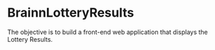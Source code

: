# BrainnLotteryResults
The objective is to build a front-end web application that displays the Lottery Results.
